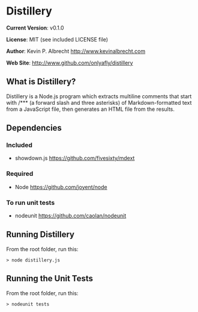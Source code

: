Distillery
==========

__Current Version__:
v0.1.0

__License__:
MIT (see included LICENSE file)

__Author__:
Kevin P. Albrecht <http://www.kevinalbrecht.com>
        
__Web Site__:
<http://www.github.com/onlyafly/distillery>

What is Distillery?
-------------------

Distillery is a Node.js program which extracts multiline comments that start
with /\*\*\* (a forward slash and three asterisks) of Markdown-formatted text
from a JavaScript file, then generates an HTML file from the results.

Dependencies
------------

### Included

* showdown.js <https://github.com/fivesixty/mdext>

### Required

* Node <https://github.com/joyent/node>

### To run unit tests

* nodeunit <https://github.com/caolan/nodeunit>

Running Distillery
------------------

From the root folder, run this:

    > node distillery.js

Running the Unit Tests
----------------------

From the root folder, run this:

    > nodeunit tests